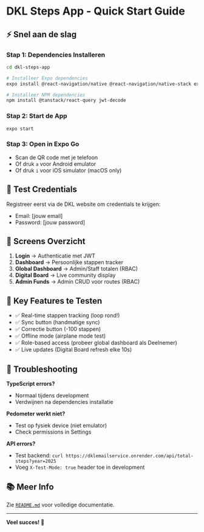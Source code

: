 # DKL Steps App - Quick Start Guide

## ⚡ Snel aan de slag

### Stap 1: Dependencies Installeren

```bash
cd dkl-steps-app

# Installeer Expo dependencies
expo install @react-navigation/native @react-navigation/native-stack expo-sensors @react-native-async-storage/async-storage expo-constants @react-native-community/netinfo

# Installeer NPM dependencies
npm install @tanstack/react-query jwt-decode
```

### Stap 2: Start de App

```bash
expo start
```

### Stap 3: Open in Expo Go

- Scan de QR code met je telefoon
- Of druk `a` voor Android emulator
- Of druk `i` voor iOS simulator (macOS only)

## 🔐 Test Credentials

Registreer eerst via de DKL website om credentials te krijgen:
- Email: [jouw email]
- Password: [jouw password]

## 📱 Screens Overzicht

1. **Login** → Authenticatie met JWT
2. **Dashboard** → Persoonlijke stappen tracker
3. **Global Dashboard** → Admin/Staff totalen (RBAC)
4. **Digital Board** → Live community display
5. **Admin Funds** → Admin CRUD voor routes (RBAC)

## 🎯 Key Features te Testen

- ✅ Real-time stappen tracking (loop rond!)
- ✅ Sync button (handmatige sync)
- ✅ Correctie button (-100 stappen)
- ✅ Offline mode (airplane mode test)
- ✅ Role-based access (probeer global dashboard als Deelnemer)
- ✅ Live updates (Digital Board refresh elke 10s)

## 🚨 Troubleshooting

**TypeScript errors?**
- Normaal tijdens development
- Verdwijnen na dependencies installatie

**Pedometer werkt niet?**
- Test op fysiek device (niet emulator)
- Check permissions in Settings

**API errors?**
- Test backend: `curl https://dklemailservice.onrender.com/api/total-steps?year=2025`
- Voeg `X-Test-Mode: true` header toe in development

## 📚 Meer Info

Zie [`README.md`](README.md) voor volledige documentatie.

---

**Veel succes! 🎉**